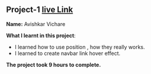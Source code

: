 ## Project-1  [live Link](https://streetstyledesign.netlify.app/)

**Name:** Avishkar Vichare

**What I learnt in this project**:

  - I learned how to use position , how they really works.
  - I learned to create navbar link hover effect.

**The project took 9 hours to complete.** 


